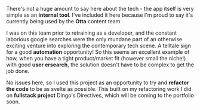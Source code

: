 
There's not a huge amount to say here about the tech - the app itself is very simple as an **internal tool**. I've included it here because I'm proud to say it's currently being used by the **Otta** content team. 

I was on this team prior to retraining as a developer, and the constant laborious google searches were the only mundane part of an otherwise exciting venture into exploring the contemporary tech scene. A telltale sign for a good **automation** opportunity! So this seems an excellent example of how, when you have a tight product/market fit (however small the niche!) with good **user ersearch**, the solution doesn't have to be complex to get the job done. 

No issues here, so I used this project as an opportunity to try and **refactor the code** to be as svelte as possible. This built on my refactoring work I did on **fullstack project** Dingo's Directives, which will be coming to the portfolio soon.
